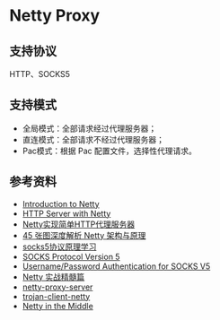# Netty Proxy

## 支持协议

HTTP、SOCKS5

## 支持模式

- 全局模式：全部请求经过代理服务器；
- 直连模式：全部请求不经过代理服务器；
- Pac模式：根据 Pac 配置文件，选择性代理请求。

## 参考资料

- [Introduction to Netty](https://www.baeldung.com/netty#6-server-bootstrap)
- [HTTP Server with Netty](https://www.baeldung.com/java-netty-http-server)
- [Netty实现简单HTTP代理服务器](https://cloud.tencent.com/developer/article/1550332)
- [45 张图深度解析 Netty 架构与原理](https://cloud.tencent.com/developer/article/1754078)
- [socks5协议原理学习](https://cloud.tencent.com/developer/article/1802233)
- [SOCKS Protocol Version 5](https://www.ietf.org/rfc/rfc1928.txt)
- [Username/Password Authentication for SOCKS V5](https://www.ietf.org/rfc/rfc1929.txt)
- [Netty 实战精髓篇](https://www.w3cschool.cn/essential_netty_in_action/)
- [netty-proxy-server](https://github.com/kongwu-/netty-proxy-server)
- [trojan-client-netty](https://github.com/kdyzm/trojan-client-netty)
- [Netty in the Middle](https://github.com/chhsiao90/nitmproxy)